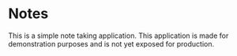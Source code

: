 # Notes
This is a simple note taking application. This application is made for demonstration purposes and is not yet exposed for production.
